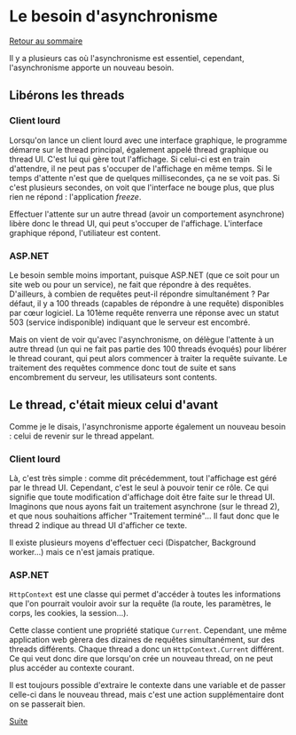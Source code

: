 # Le besoin d'asynchronisme

[Retour au sommaire](./../README.md)

Il y a plusieurs cas où l'asynchronisme est essentiel, cependant, l'asynchronisme apporte un nouveau besoin.

## Libérons les threads

### Client lourd

Lorsqu'on lance un client lourd avec une interface graphique, le programme démarre sur le thread principal, également appelé thread graphique ou thread UI. C'est lui qui gère tout l'affichage. Si celui-ci est en train d'attendre, il ne peut pas s'occuper de l'affichage en même temps. Si le temps d'attente n'est que de quelques millisecondes, ça ne se voit pas. Si c'est plusieurs secondes, on voit que l'interface ne bouge plus, que plus rien ne répond : l'application *freeze*.

Effectuer l'attente sur un autre thread (avoir un comportement asynchrone) libère donc le thread UI, qui peut s'occuper de l'affichage. L'interface graphique répond, l'utiliateur est content.

### ASP.NET

Le besoin semble moins important, puisque ASP.NET (que ce soit pour un site web ou pour un service), ne fait que répondre à des requêtes. D'ailleurs, à combien de requêtes peut-il répondre simultanément ? Par défaut, il y a 100 threads (capables de répondre à une requête) disponibles par cœur logiciel. La 101ème requête renverra une réponse avec un statut 503 (service indisponible) indiquant que le serveur est encombré.

Mais on vient de voir qu'avec l'asynchronisme, on délègue l'attente à un autre thread (un qui ne fait pas partie des 100 threads évoqués) pour libérer le thread courant, qui peut alors commencer à traiter la requête suivante. Le traitement des requêtes commence donc tout de suite et sans encombrement du serveur, les utilisateurs sont contents.

## Le thread, c'était mieux celui d'avant

Comme je le disais, l'asynchronisme apporte également un nouveau besoin : celui de revenir sur le thread appelant.

### Client lourd

Là, c'est très simple : comme dit précédemment, tout l'affichage est géré par le thread UI. Cependant, c'est le seul à pouvoir tenir ce rôle. Ce qui signifie que toute modification d'affichage doit être faite sur le thread UI. Imaginons que nous ayons fait un traitement asynchrone (sur le thread 2), et que nous souhaitions afficher "Traitement terminé"... Il faut donc que le thread 2 indique au thread UI d'afficher ce texte.

Il existe plusieurs moyens d'effectuer ceci (Dispatcher, Background worker...) mais ce n'est jamais pratique.

### ASP.NET

`HttpContext` est une classe qui permet d'accéder à toutes les informations que l'on pourrait vouloir avoir sur la requête (la route, les paramètres, le corps, les cookies, la session...).

Cette classe contient une propriété statique `Current`. Cependant, une même application web gèrera des dizaines de requêtes simultanément, sur des threads différents. Chaque thread a donc un `HttpContext.Current` différent. Ce qui veut donc dire que lorsqu'on crée un nouveau thread, on ne peut plus accéder au contexte courant.

Il est toujours possible d'extraire le contexte dans une variable et de passer celle-ci dans le nouveau thread, mais c'est une action supplémentaire dont on se passerait bien.

[Suite](./part03.md)